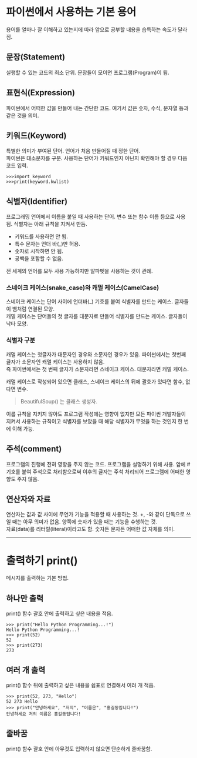 # 파이썬에서 사용하는 기본 용어
용어를 얼마나 잘 이해하고 있는지에 따라 앞으로 공부할 내용을 습득하는 속도가 달라짐.
## 문장(Statement)
실행할 수 있는 코드의 최소 단위. 문장들이 모이면 프로그램(Program)이 됨.
## 표현식(Expression)
파이썬에서 어떠한 값을 만들어 내는 간단한 코드. 여기서 값은 숫자, 수식, 문자열 등과 같은 것을 의미.
## 키워드(Keyword)
특별한 의미가 부여된 단어. 언어가 처음 만들어질 때 정한 단어.  
파이썬은 대소문자를 구분. 사용하는 단어가 키워드인지 아닌지 확인해야 할 경우 다음 코드 입력.
```
>>>import keyword
>>>print(keyword.kwlist)
```
## 식별자(Identifier)
프로그래밍 언어에서 이름을 붙일 때 사용하는 단어. 변수 또는 함수 이름 등으로 사용됨. 식별자는 아래 규칙을 지켜서 만듬.
* 키워드를 사용하면 안 됨.
* 특수 문자는 언더 바(_)만 허용.
* 숫자로 시작하면 안 됨.
* 공백을 포함할 수 없음.

전 세계의 언어를 모두 사용 가능하지만 알파벳을 사용하는 것이 관례.
### 스네이크 케이스(snake_case)와 캐멀 케이스(CamelCase)
스네이크 케이스는 단어 사이에 언더바(_) 기호를 붙여 식별자를 만드는 케이스. 글자들이 뱀처럼 연결된 모양.  
캐멀 케이스는 단어들의 첫 글자를 대문자로 만들어 식별자를 만드는 케이스. 글자들이 낙타 모양.
### 식별자 구분
캐멀 케이스는 첫글자가 대문자인 경우와 소문자인 경우가 있음. 파이썬에서는 첫번째 글자가 소문자인 캐멀 케이스는 사용하지 않음.  
즉 파이썬에서는 첫 번째 글자가 소문자라면 스네이크 케이스. 대문자라면 캐멀 케이스.  
  
캐멀 케이스로 작성되어 있으면 클래스, 스네이크 케이스의 뒤에 괄호가 있다면 함수, 없다면 변수.
> BeautifulSoup() 는 클래스 생성자.

이름 규칙을 지키지 않아도 프로그램 작성에는 영향이 없지만 모든 파이썬 개발자들이 지켜서 사용하는 규칙이고 식별자를 보았을 때 해당 식별자가 무엇을 하는 것인지 한 번에 이해 가능.

## 주석(comment)
프로그램의 진행에 전혀 영향을 주지 않는 코드. 프로그램을 설명하기 위해 사용. 앞에 # 기호를 붙여 주석으로 처리함으로써 이후의 글자는 주석 처리되어 프로그램에 어떠한 영향도 주지 않음.
## 연산자와 자료
연산자는 값과 값 사이에 무언가 기능을 적용할 때 사용하는 것. +, -와 같이 단독으로 쓰일 때는 아무 의미가 없음. 양쪽에 숫자가 있을 때는 기능을 수행하는 것.  
자료(data)를 리터럴(literal)이라고도 함. 숫자든 문자든 어떠한 값 자체를 의미.
___
# 출력하기 print()
메시지를 출력하는 기본 방법.
## 하나만 출력
print() 함수 괄호 안에 출력하고 싶은 내용을 적음.
```
>>> print("Hello Python Programming...!")
Hello Python Programming...!
>>> print(52)
52
>>> print(273)
273
```
## 여러 개 출력
print() 함수 뒤에 출력하고 싶은 내용을 쉼표로 연결해서 여러 개 적음.
```
>>> print(52, 273, "Hello")
52 273 Hello
>>> print("안녕하세요", "저의", "이름은", "홍길동입니다!")
안녕하세요 저의 이름은 홍길동입니다!
```
## 줄바꿈
print() 함수 괄호 안에 아무것도 입력하지 않으면 단순하게 줄바꿈함.
